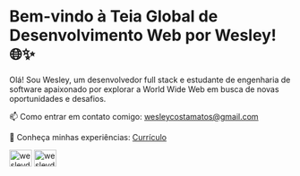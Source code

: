 # Bem-vindo à Teia Global de Desenvolvimento Web por Wesley! 🌐✨

Olá! Sou Wesley, um desenvolvedor full stack e estudante de engenharia de software apaixonado por explorar a World Wide Web em busca de novas oportunidades e desafios.

📫 Como entrar em contato comigo: wesleycostamatos@gmail.com

🚀 Conheça minhas experiências: [Currículo](https://docs.google.com/document/d/e/2PACX-1vQnViJaD6rbh-nybOOViOqBdQxEcpYkSlgqhIEpcbSdrW3fmNHEhpY-qqgr7HlA_HChgsDlh_SXyKe3/pub)

<a href="https://linkedin.com/in/wesleydcm" target="blank"><img align="center" src="https://raw.githubusercontent.com/rahuldkjain/github-profile-readme-generator/master/src/images/icons/Social/linked-in-alt.svg" alt="wesleydcm" height="30" width="40" /></a>
<a href="https://www.hackerrank.com/wesleydcm" target="blank"><img align="center" src="https://raw.githubusercontent.com/rahuldkjain/github-profile-readme-generator/master/src/images/icons/Social/hackerrank.svg" alt="wesleydcm" height="30" width="40" /></a>
